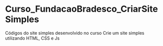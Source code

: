 # Curso_FundacaoBradesco_CriarSiteSimples
Códigos do site simples desenvolvido no curso Crie um site simples utilizando HTML, CSS e Js
